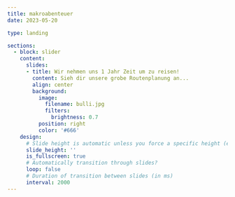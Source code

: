```yaml
---
title: makroabenteuer
date: 2023-05-20

type: landing

sections:
  - block: slider
    content:
      slides:
      - title: Wir nehmen uns 1 Jahr Zeit um zu reisen!
        content: Sieh dir unsere grobe Routenplanung an...
        align: center
        background:
          image:
            filename: bulli.jpg
            filters:
              brightness: 0.7
          position: right
          color: '#666'
    design:
      # Slide height is automatic unless you force a specific height (e.g. '400px')
      slide_height: ''
      is_fullscreen: true
      # Automatically transition through slides?
      loop: false
      # Duration of transition between slides (in ms)
      interval: 2000
---
```

